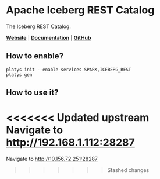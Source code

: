 # Apache Iceberg REST Catalog

The Iceberg REST Catalog.

**[Website](https://iceberg.apache.org/)** | **[Documentation](https://tabular.io/blog/rest-catalog-docker/)** | **[GitHub](https://github.com/apache/iceberg)**

## How to enable?

```
platys init --enable-services SPARK,ICEBERG_REST
platys gen
```

## How to use it?

<<<<<<< Updated upstream
Navigate to <http://192.168.1.112:28287>
=======
Navigate to <http://10.156.72.251:28287>
>>>>>>> Stashed changes
